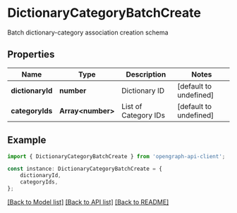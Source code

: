 # DictionaryCategoryBatchCreate

Batch dictionary-category association creation schema

## Properties

Name | Type | Description | Notes
------------ | ------------- | ------------- | -------------
**dictionaryId** | **number** | Dictionary ID | [default to undefined]
**categoryIds** | **Array&lt;number&gt;** | List of Category IDs | [default to undefined]

## Example

```typescript
import { DictionaryCategoryBatchCreate } from 'opengraph-api-client';

const instance: DictionaryCategoryBatchCreate = {
    dictionaryId,
    categoryIds,
};
```

[[Back to Model list]](../README.md#documentation-for-models) [[Back to API list]](../README.md#documentation-for-api-endpoints) [[Back to README]](../README.md)
